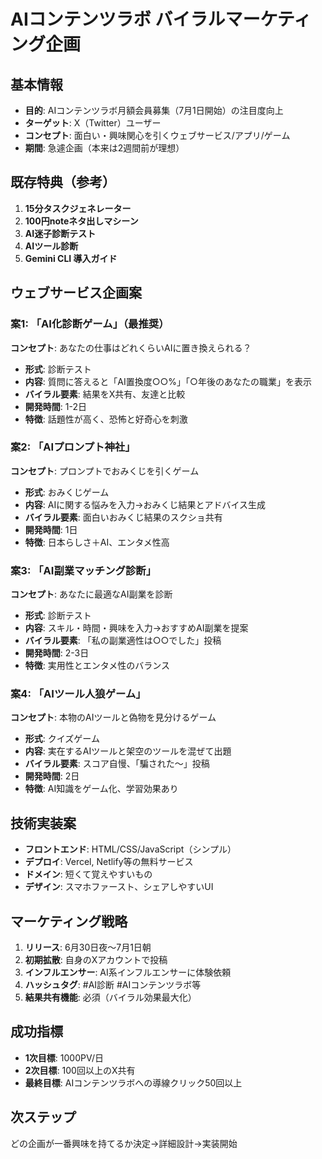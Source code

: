 # AIコンテンツラボ バイラルマーケティング企画

## 基本情報
- **目的**: AIコンテンツラボ月額会員募集（7月1日開始）の注目度向上
- **ターゲット**: X（Twitter）ユーザー
- **コンセプト**: 面白い・興味関心を引くウェブサービス/アプリ/ゲーム
- **期間**: 急遽企画（本来は2週間前が理想）

## 既存特典（参考）
1. **15分タスクジェネレーター**
2. **100円noteネタ出しマシーン**
3. **AI迷子診断テスト**
4. **AIツール診断**
5. **Gemini CLI 導入ガイド**

## ウェブサービス企画案

### 案1: 「AI化診断ゲーム」（最推奨）
**コンセプト**: あなたの仕事はどれくらいAIに置き換えられる？
- **形式**: 診断テスト
- **内容**: 質問に答えると「AI置換度○○%」「○年後のあなたの職業」を表示
- **バイラル要素**: 結果をX共有、友達と比較
- **開発時間**: 1-2日
- **特徴**: 話題性が高く、恐怖と好奇心を刺激

### 案2: 「AIプロンプト神社」
**コンセプト**: プロンプトでおみくじを引くゲーム
- **形式**: おみくじゲーム
- **内容**: AIに関する悩みを入力→おみくじ結果とアドバイス生成
- **バイラル要素**: 面白いおみくじ結果のスクショ共有
- **開発時間**: 1日
- **特徴**: 日本らしさ＋AI、エンタメ性高

### 案3: 「AI副業マッチング診断」
**コンセプト**: あなたに最適なAI副業を診断
- **形式**: 診断テスト
- **内容**: スキル・時間・興味を入力→おすすめAI副業を提案
- **バイラル要素**: 「私の副業適性は○○でした」投稿
- **開発時間**: 2-3日
- **特徴**: 実用性とエンタメ性のバランス

### 案4: 「AIツール人狼ゲーム」
**コンセプト**: 本物のAIツールと偽物を見分けるゲーム
- **形式**: クイズゲーム
- **内容**: 実在するAIツールと架空のツールを混ぜて出題
- **バイラル要素**: スコア自慢、「騙された〜」投稿
- **開発時間**: 2日
- **特徴**: AI知識をゲーム化、学習効果あり

## 技術実装案
- **フロントエンド**: HTML/CSS/JavaScript（シンプル）
- **デプロイ**: Vercel, Netlify等の無料サービス
- **ドメイン**: 短くて覚えやすいもの
- **デザイン**: スマホファースト、シェアしやすいUI

## マーケティング戦略
1. **リリース**: 6月30日夜〜7月1日朝
2. **初期拡散**: 自身のXアカウントで投稿
3. **インフルエンサー**: AI系インフルエンサーに体験依頼
4. **ハッシュタグ**: #AI診断 #AIコンテンツラボ等
5. **結果共有機能**: 必須（バイラル効果最大化）

## 成功指標
- **1次目標**: 1000PV/日
- **2次目標**: 100回以上のX共有
- **最終目標**: AIコンテンツラボへの導線クリック50回以上

## 次ステップ
どの企画が一番興味を持てるか決定→詳細設計→実装開始